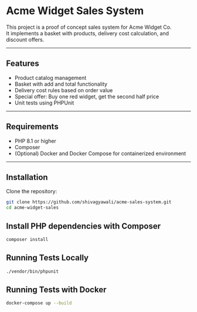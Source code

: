# Acme Widget Sales System

This project is a proof of concept sales system for Acme Widget Co.  
It implements a basket with products, delivery cost calculation, and discount offers.

---

## Features

- Product catalog management
- Basket with add and total functionality
- Delivery cost rules based on order value
- Special offer: Buy one red widget, get the second half price
- Unit tests using PHPUnit

---

## Requirements

- PHP 8.1 or higher
- Composer
- (Optional) Docker and Docker Compose for containerized environment

---

## Installation

Clone the repository:

```bash
git clone https://github.com/shivagyawali/acme-sales-system.git
cd acme-widget-sales

```
## Install PHP dependencies with Composer

```bash
composer install

```
## Running Tests Locally
```bash
./vendor/bin/phpunit

```
## Running Tests with Docker
```bash
docker-compose up --build

```


